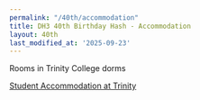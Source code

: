 ```yaml
---
permalink: "/40th/accommodation"
title: DH3 40th Birthday Hash - Accommodation
layout: 40th
last_modified_at: '2025-09-23'
---
```


Rooms in Trinity College dorms

<a href="https://www.tcd.ie/accommodation/">Student Accommodation at Trinity</a>
